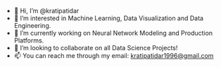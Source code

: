 - 👋 Hi, I’m @kratipatidar
- 👀 I’m interested in Machine Learning, Data Visualization and Data Engineering.
- 🌱 I’m currently working on Neural Network Modeling and Production Platforms.
- 💞️ I’m looking to collaborate on all Data Science Projects!
- 📫 You can reach me through my email: kratipatidar1996@gmail.com

<!---
kratipatidar/kratipatidar is a ✨ special ✨ repository because its `README.md` (this file) appears on your GitHub profile.
You can click the Preview link to take a look at your changes.
--->
